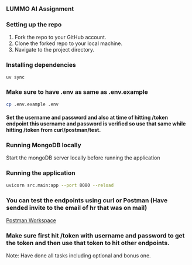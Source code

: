 ### LUMMO AI Assignment

### Setting up the repo
1. Fork the repo to your GitHub account.
2. Clone the forked repo to your local machine.
3. Navigate to the project directory.

### Installing dependencies
```bash
uv sync
```

### Make sure to have .env as same as .env.example
```bash 
cp .env.example .env
```

#### Set the username and password and also at time of hitting /token endpoint this username and password is verified so use that same while hitting /token from curl/postman/test. 

### Running MongoDB locally
Start the mongoDB server locally before running the application 

### Running the application
```bash
uvicorn src.main:app --port 8080 --reload
```

### You can test the endpoints using curl or Postman (Have sended invite to the email of hr that was on mail)
[Postman Workspace](https://llumoai-assignment.postman.co/workspace/learn~fc1c5322-b2e0-4a40-8de6-bf66270aa779/collection/36779485-4fb642be-d699-4376-bcf5-ff7e0d55e553?action=share&creator=36779485)

### Make sure first hit /token with username and password to get the token and then use that token to hit other endpoints.

Note: Have done all tasks including optional and bonus one.
